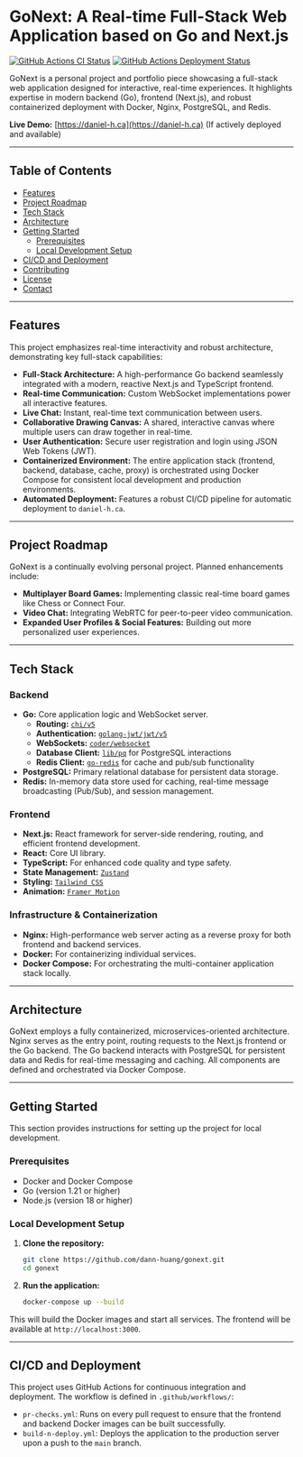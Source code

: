# GoNext: A Real-time Full-Stack Web Application based on Go and Next.js

[![GitHub Actions CI Status](https://github.com/dann-huang/gonext/actions/workflows/pr-checks.yml/badge.svg)](https://github.com/dann-huang/gonext/actions/workflows/pr-checks.yml)
[![GitHub Actions Deployment Status](https://github.com/dann-huang/gonext/actions/workflows/build-n-deploy.yml/badge.svg)](https://github.com/dann-huang/gonext/actions/workflows/build-n-deploy.yml)

GoNext is a personal project and portfolio piece showcasing a full-stack web application designed for interactive, real-time experiences. It highlights expertise in modern backend (Go), frontend (Next.js), and robust containerized deployment with Docker, Nginx, PostgreSQL, and Redis.

**Live Demo:** [https://daniel-h.ca](https://daniel-h.ca) (If actively deployed and available)

---

## Table of Contents

* [Features](#features)
* [Project Roadmap](#project-roadmap)
* [Tech Stack](#tech-stack)
* [Architecture](#architecture)
* [Getting Started](#getting-started)
    * [Prerequisites](#prerequisites)
    * [Local Development Setup](#local-development-setup)
* [CI/CD and Deployment](#cicd-and-deployment)
* [Contributing](#contributing)
* [License](#license)
* [Contact](#contact)

---

## Features

This project emphasizes real-time interactivity and robust architecture, demonstrating key full-stack capabilities:

* **Full-Stack Architecture:** A high-performance Go backend seamlessly integrated with a modern, reactive Next.js and TypeScript frontend.
* **Real-time Communication:** Custom WebSocket implementations power all interactive features.
* **Live Chat:** Instant, real-time text communication between users.
* **Collaborative Drawing Canvas:** A shared, interactive canvas where multiple users can draw together in real-time.
* **User Authentication:** Secure user registration and login using JSON Web Tokens (JWT).
* **Containerized Environment:** The entire application stack (frontend, backend, database, cache, proxy) is orchestrated using Docker Compose for consistent local development and production environments.
* **Automated Deployment:** Features a robust CI/CD pipeline for automatic deployment to `daniel-h.ca`.

---

## Project Roadmap

GoNext is a continually evolving personal project. Planned enhancements include:

* **Multiplayer Board Games:** Implementing classic real-time board games like Chess or Connect Four.
* **Video Chat:** Integrating WebRTC for peer-to-peer video communication.
* **Expanded User Profiles & Social Features:** Building out more personalized user experiences.

---

## Tech Stack

### Backend
* **Go:** Core application logic and WebSocket server.
    * **Routing:** [`chi/v5`](https://github.com/go-chi/chi)
    * **Authentication:** [`golang-jwt/jwt/v5`](https://github.com/golang-jwt/jwt)
    * **WebSockets:** [`coder/websocket`](https://github.com/coder/websocket)
    * **Database Client:** [`lib/pq`](https://github.com/lib/pq) for PostgreSQL interactions
    * **Redis Client:** [`go-redis`](https://github.com/go-redis/redis) for cache and pub/sub functionality
* **PostgreSQL:** Primary relational database for persistent data storage.
* **Redis:** In-memory data store used for caching, real-time message broadcasting (Pub/Sub), and session management.

### Frontend
* **Next.js:** React framework for server-side rendering, routing, and efficient frontend development.
* **React:** Core UI library.
* **TypeScript:** For enhanced code quality and type safety.
* **State Management:** [`Zustand`](https://zustand-store.github.io/)
* **Styling:** [`Tailwind CSS`](https://tailwindcss.com/)
* **Animation:** [`Framer Motion`](https://www.framer.com/motion/)

### Infrastructure & Containerization
* **Nginx:** High-performance web server acting as a reverse proxy for both frontend and backend services.
* **Docker:** For containerizing individual services.
* **Docker Compose:** For orchestrating the multi-container application stack locally.

---

## Architecture

GoNext employs a fully containerized, microservices-oriented architecture. Nginx serves as the entry point, routing requests to the Next.js frontend or the Go backend. The Go backend interacts with PostgreSQL for persistent data and Redis for real-time messaging and caching. All components are defined and orchestrated via Docker Compose.

---

## Getting Started

This section provides instructions for setting up the project for local development.

### Prerequisites

- Docker and Docker Compose
- Go (version 1.21 or higher)
- Node.js (version 18 or higher)

### Local Development Setup

1.  **Clone the repository:**
    ```sh
    git clone https://github.com/dann-huang/gonext.git
    cd gonext
    ```

2.  **Run the application:**
    ```sh
    docker-compose up --build
    ```

This will build the Docker images and start all services. The frontend will be available at `http://localhost:3000`.

---

## CI/CD and Deployment

This project uses GitHub Actions for continuous integration and deployment. The workflow is defined in `.github/workflows/`:

-   `pr-checks.yml`: Runs on every pull request to ensure that the frontend and backend Docker images can be built successfully.
-   `build-n-deploy.yml`: Deploys the application to the production server upon a push to the `main` branch.

